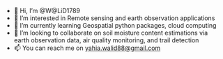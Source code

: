 - 👋 Hi, I’m @W@LiD1789
- 👀 I’m interested in Remote sensing and earth observation applications
- 🌱 I’m currently learning Geospatial python packages, cloud computing 
- 💞️ I’m looking to collaborate on soil moisture content estimations via earth observation data, air quality monitoring, and trail detection
- 📫 You can reach me on yahia.walid88@gmail.com

<!---
novicecoderyw88/novicecoderyw88 is a ✨ special ✨ repository because its `README.md` (this file) appears on your GitHub profile.
You can click the Preview link to take a look at your changes.
--->
